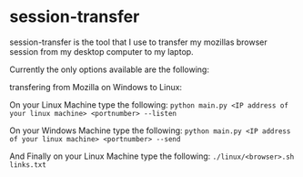 # session-transfer
session-transfer is the tool that I use to transfer my mozillas browser session from my desktop computer to my laptop.

Currently the only options available are the following:

transfering from Mozilla on Windows to Linux:

  On your Linux Machine type the following:
      ```
          python main.py <IP address of your linux machine> <portnumber> --listen
      ```
      
  On your Windows Machine type the following:
      ```
          python main.py <IP address of your linux machine> <portnumber> --send
      ```
      
And Finally on your Linux Machine type the following:
      ```
          ./linux/<browser>.sh links.txt
      ```
